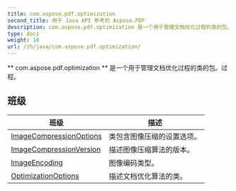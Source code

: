 ```yaml
---
title: com.aspose.pdf.optimization
second_title: 用于 Java API 参考的 Aspose.PDF
description: com.aspose.pdf.optimization 是一个用于管理文档优化过程的类的包。
type: docs
weight: 18
url: /zh/java/com.aspose.pdf.optimization/
---
```


** com.aspose.pdf.optimization ** 是一个用于管理文档优化过程的类的包。过程。


## 班级

| 班级 | 描述 |
| --- | --- |
| [ImageCompressionOptions](../com.aspose.pdf.optimization/imagecompressionoptions) | 类包含图像压缩的设置选项。 |
| [ImageCompressionVersion](../com.aspose.pdf.optimization/imagecompressionversion) | 描述图像压缩算法的版本。 |
| [ImageEncoding](../com.aspose.pdf.optimization/imageencoding) | 图像编码类型。 |
| [OptimizationOptions](../com.aspose.pdf.optimization/optimizationoptions) | 描述文档优化算法的类。 |